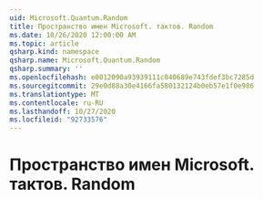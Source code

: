 ```yaml
---
uid: Microsoft.Quantum.Random
title: Пространство имен Microsoft. тактов. Random
ms.date: 10/26/2020 12:00:00 AM
ms.topic: article
qsharp.kind: namespace
qsharp.name: Microsoft.Quantum.Random
qsharp.summary: ''
ms.openlocfilehash: e0012090a93939111c040689e743fdef3bc7285d
ms.sourcegitcommit: 29e0d88a30e4166fa580132124b0eb57e1f0e986
ms.translationtype: MT
ms.contentlocale: ru-RU
ms.lasthandoff: 10/27/2020
ms.locfileid: "92733576"
---
```

# <a name="microsoftquantumrandom-namespace"></a>Пространство имен Microsoft. тактов. Random



